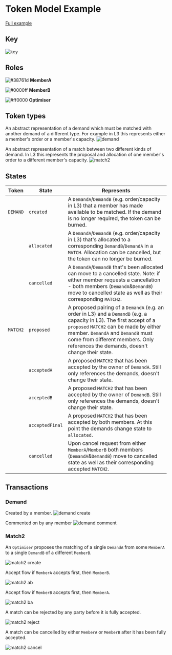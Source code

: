 # Token Model Example

[Full example](https://docs.google.com/drawings/d/1A7XaDMwlpOjIGasTgv61KOS0sE9tFrBO5sXeuKMN5ag/edit)

## Key

![key](../../assets/l3/key.png)

## Roles

![#38761d](https://placehold.co/15x15/38761d/38761d.png) <b>MemberA</b>

![#0000ff](https://placehold.co/15x15/0000ff/0000ff.png) <b>MemberB</b>

![#ff0000](https://placehold.co/15x15/ff0000/ff0000.png) <b>Optimiser</b>

## Token types

An abstract representation of a demand which must be matched with another demand of a different type. For example in L3 this represents either a member's order or a member's capacity.
![demand](../../assets/l3/demand.png)

An abstract representation of a match between two different kinds of demand. In L3 this represents the proposal and allocation of one member's order to a different member's capacity.
![match2](../../assets/l3/match2.png)

## States

| Token    | State           | Represents                                                                                                                                                                                                                                                                                  |
| -------- | --------------- | ------------------------------------------------------------------------------------------------------------------------------------------------------------------------------------------------------------------------------------------------------------------------------------------- |
| `DEMAND` | `created`       | A `DemandA`/`DemandB` (e.g. order/capacity in L3) that a member has made available to be matched. If the demand is no longer required, the token can be burned.                                                                                                                             |
|          | `allocated`     | A `DemandA`/`DemandB` (e.g. order/capacity in L3) that's allocated to a corresponding `DemandB`/`DemandA` in a `MATCH`. Allocation can be cancelled, but the token can no longer be burned.                                                                                                 |
|          | `cancelled`     | A `DemandA`/`DemandB` that's been allocated can move to a cancelled state. Note: if either member requests a cancellation - both members (`DemandA`&`DemandB`) move to cancelled state as well as their corresponding `MATCH2`.                                                             |
| `MATCH2` | `proposed`      | A proposed pairing of a `DemandA` (e.g. an order in L3) and a `DemandB` (e.g. a capacity in L3). The first accept of a `proposed` `MATCH2` can be made by either member. `DemandA` and `DemandB` must come from different members. Only references the demands, doesn't change their state. |
|          | `acceptedA`     | A proposed `MATCH2` that has been accepted by the owner of `DemandA`. Still only references the demands, doesn't change their state.                                                                                                                                                        |
|          | `acceptedB`     | A proposed `MATCH2` that has been accepted by the owner of `DemandB`. Still only references the demands, doesn't change their state.                                                                                                                                                        |
|          | `acceptedFinal` | A proposed `MATCH2` that has been accepted by both members. At this point the demands change state to `allocated`.                                                                                                                                                                          |
|          | `cancelled`     | Upon cancel request from either `MemberA`/`MemberB` both members (`DemandA`&`DemandB`) move to cancelled state as well as their corresponding accepted `MATCH2`.                                                                                                                            |

## Transactions

### Demand

Created by a member.
![demand create](../../assets/l3/demand-transactions.png)

Commented on by any member
![demand comment](../../assets//l3//demand-comment.png)

### Match2

An `Optimiser` proposes the matching of a single `DemandA` from some `MemberA` to a single `DemandB` of a different `MemberB`.

![match2 create](../../assets/l3/match2-create.png)

Accept flow if `MemberA` accepts first, then `MemberB`.

![match2 ab](../../assets/l3/match2-ab.png)

Accept flow if `MemberB` accepts first, then `MemberA`.

![match2 ba](../../assets/l3/match2-ba.png)

A match can be rejected by any party before it is fully accepted.

![match2 reject](../../assets/l3/match2-reject.png)

A match can be cancelled by either `MemberA` or `MemberB` after it has been fully accepted.

![match2 cancel](../../assets/l3/match2-cancel.png)
